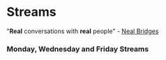 # Streams

"**Real** conversations with **real** people" - [Neal Bridges](https://www.linkedin.com/in/nealbridges)

### Monday, Wednesday and Friday Streams


